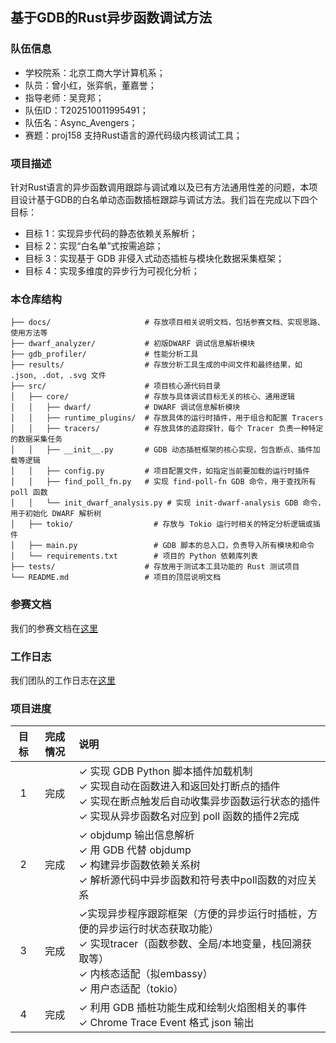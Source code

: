 ## 基于GDB的Rust异步函数调试方法

### 队伍信息

- 学校院系：北京工商大学计算机系；
- 队员：曾小红，张弈帆，董嘉誉；
- 指导老师：吴竞邦；
- 队伍ID：T202510011995491；
- 队伍名：Async_Avengers；
- 赛题：proj158 支持Rust语言的源代码级内核调试工具；

### 项目描述

针对Rust语言的异步函数调用跟踪与调试难以及已有方法通用性差的问题，本项目设计基于GDB的白名单动态函数插桩跟踪与调试方法。我们旨在完成以下四个目标：

- 目标 1：实现异步代码的静态依赖关系解析；
- 目标 2：实现“白名单”式按需追踪；
- 目标 3：实现基于 GDB 非侵入式动态插桩与模块化数据采集框架；
- 目标 4：实现多维度的异步行为可视化分析；

### 本仓库结构

```
├── docs/                     # 存放项目相关说明文档，包括参赛文档、实现思路、使用方法等
├── dwarf_analyzer/           # 初版DWARF 调试信息解析模块
├── gdb_profiler/             # 性能分析工具
├── results/                  # 存放分析工具生成的中间文件和最终结果，如 .json, .dot, .svg 文件
├── src/                      # 项目核心源代码目录
│   ├── core/                 # 存放与具体调试目标无关的核心、通用逻辑
│   │   ├── dwarf/            # DWARF 调试信息解析模块
│   │   ├── runtime_plugins/  # 存放具体的运行时插件，用于组合和配置 Tracers
│   │   ├── tracers/          # 存放具体的追踪探针，每个 Tracer 负责一种特定的数据采集任务
│   │   ├── __init__.py       # GDB 动态插桩框架的核心实现，包含断点、插件加载等逻辑
│   │   ├── config.py         # 项目配置文件，如指定当前要加载的运行时插件
│   │   ├── find_poll_fn.py   # 实现 find-poll-fn GDB 命令，用于查找所有 poll 函数
│   │   └── init_dwarf_analysis.py # 实现 init-dwarf-analysis GDB 命令，用于初始化 DWARF 解析树
│   ├── tokio/                  # 存放与 Tokio 运行时相关的特定分析逻辑或插件
│   ├── main.py                 # GDB 脚本的总入口，负责导入所有模块和命令
│   └── requirements.txt        # 项目的 Python 依赖库列表
├── tests/                    # 存放用于测试本工具功能的 Rust 测试项目
└── README.md                 # 项目的顶层说明文档

```

### 参赛文档
我们的参赛文档在[这里](https://gitlab.eduxiji.net/T202510011995491/project2721707-300492/-/blob/master/docs/Proj158_%E6%94%AF%E6%8C%81Rust%E8%AF%AD%E8%A8%80%E7%9A%84%E6%BA%90%E4%BB%A3%E7%A0%81%E7%BA%A7%E5%86%85%E6%A0%B8%E8%B0%83%E8%AF%95%E5%B7%A5%E5%85%B7.pdf)

### 工作日志

我们团队的工作日志在[这里](https://github.com/Irissssaa/code-debug_Asynchronous-trace/discussions)

### 项目进度

| 目标 | 完成情况 | 说明                                                         |
| :--: | :------: | :----------------------------------------------------------- |
|  1   |   完成   | ✓ 实现 GDB Python 脚本插件加载机制<br />✓ 实现自动在函数进入和返回处打断点的插件<br />✓ 实现在断点触发后自动收集异步函数运行状态的插件<br />✓ 实现从异步函数名对应到 poll 函数的插件2完成 |
|  2   | 完成 | ✓ objdump 输出信息解析<br />✓ 用 GDB 代替 objdump<br /> ✓ 构建异步函数依赖关系树<br />✓ 解析源代码中异步函数和符号表中poll函数的对应关系 |
|  3   |  完成  | ✓实现异步程序跟踪框架（方便的异步运行时插桩，方便的异步运行时状态获取功能）<br />✓ 实现tracer（函数参数、全局/本地变量，栈回溯获取等）<br /> ✓ 内核态适配（拟embassy）<br /> ✓ 用户态适配（tokio） |
|  4   |   完成   | ✓ 利用 GDB 插桩功能生成和绘制火焰图相关的事件<br />✓ Chrome Trace Event 格式 json 输出 |

